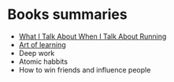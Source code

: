 # Books summaries

- [What I Talk About When I Talk About Running](https://github.com/tmdautov/books-summaries/blob/master/What%20I%20Talk%20About%20When%20I%20Talk%20About%20Running.md)
- [Art of learning](https://github.com/tmdautov/books-summaries/blob/master/art-of-learning.md)
- Deep work
- Atomic habbits
- How to win friends and influence people

